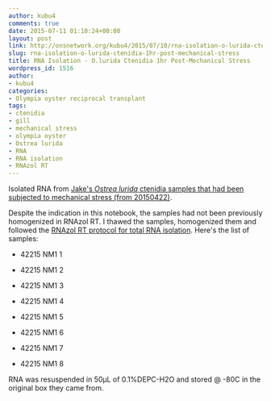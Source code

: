 ```yaml
---
author: kubu4
comments: true
date: 2015-07-11 01:10:24+00:00
layout: post
link: http://onsnetwork.org/kubu4/2015/07/10/rna-isolation-o-lurida-ctenidia-1hr-post-mechanical-stress/
slug: rna-isolation-o-lurida-ctenidia-1hr-post-mechanical-stress
title: RNA Isolation - O.lurida Ctenidia 1hr Post-Mechanical Stress
wordpress_id: 1516
author:
- kubu4
categories:
- Olympia oyster reciprocal transplant
tags:
- ctenidia
- gill
- mechanical stress
- olympia oyster
- Ostrea lurida
- RNA
- RNA isolation
- RNAzol RT
---
```


Isolated RNA from [Jake's _Ostrea lurida_ ctenidia samples that had been subjected to mechanical stress (from 20150422)](http://heareresearch.blogspot.com/2015/04/4-22-2015-heatmechanical-shock.html).

Despite the indication in this notebook, the samples had not been previously homogenized in RNAzol RT. I thawed the samples, homogenized them and followed the [RNAzol RT protocol for total RNA isolation](https://github.com/sr320/LabDocs/blob/master/protocols/Commercial_Protocols/MRC_RNAzol-RT-May-2014.pdf). Here's the list of samples:




    
  * 42215 NM1 1

    
  * 42215 NM1 2

    
  * 42215 NM1 3

    
  * 42215 NM1 4

    
  * 42215 NM1 5

    
  * 42215 NM1 6

    
  * 42215 NM1 7

    
  * 42215 NM1 8



RNA was resuspended in 50μL of 0.1%DEPC-H2O and stored @ -80C in the original box they came from.
